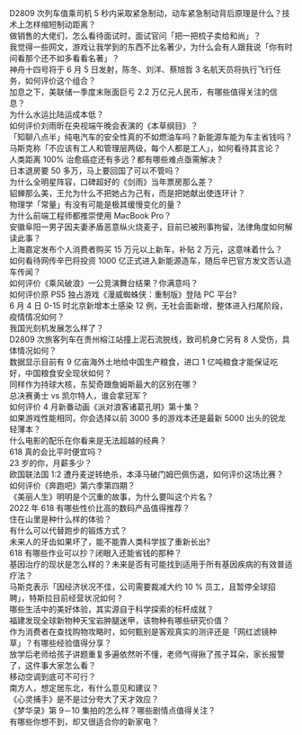 D2809 次列车值乘司机 5 秒内采取紧急制动，动车紧急制动背后原理是什么？技术上怎样缩短制动距离？  
做销售的大佬们，怎么看待面试时，面试官问「把一把梳子卖给和尚」？  
我觉得一些网文，游戏让我学到的东西不比名著少，为什么会有人跟我说「你有时间看那个还不如多看看名著」？  
神舟十四号将于 6 月 5 日发射，陈冬、刘洋、蔡旭哲 3 名航天员将执行飞行任务，如何评价这个组合？  
加息之下，美联储一季度末账面巨亏 2.2 万亿元人民币，有哪些值得关注的信息？  
为什么水运比陆运成本低？  
如何评价刘雨昕在央视端午晚会表演的《本草纲目》？  
「知聊八点半」纯电汽车的安全性真的不如燃油车吗？新能源车能为车主省钱吗？  
马斯克称「不应该有工人和管理层两级，每个人都是工人」，如何看待其言论？  
人类距离 100% 治愈癌症还有多远？都有哪些难点亟需解决？  
日本退房要 50 多万，马上要回国了可以不管吗？  
为什么全明星阵容，口碑超好的《剑雨》当年票房那么差？  
貂蝉那么美，王允为什么不把她占为己有，而是把她献出使连环计？  
物理学「常量」有没有可能是极其缓慢变化的量？  
为什么前端工程师都推崇使用 MacBook Pro？  
安徽阜阳一男子因夫妻矛盾恶意纵火烧麦子，目前已被刑事拘留，法律角度如何解读此事？  
上海嘉定发布个人消费者购买 15 万元以上新车，补贴 2 万元，这意味着什么？  
如何看待网传辛巴将投资 1000 亿正式进入新能源造车，随后辛巴官方发文否认造车传闻？  
如何评价《乘风破浪》一公竞演舞台结果？你满意吗？  
如何评价原 PS5 独占游戏《漫威蜘蛛侠：重制版》登陆 PC 平台?  
6 月 4 日 0-15 时北京新增本土感染 12 例，无社会面新增，整体进入扫尾阶段，疫情情况如何？  
我国光刻机发展怎么样了？  
D2809 次旅客列车在贵州榕江站撞上泥石流脱线，致司机身亡另有 8 人受伤，具体情况如何？  
数据显示目前有 9 亿亩海外土地给中国生产粮食，进口 1 亿吨粮食才能保证吃好，中国粮食安全现状如何？  
同样作为持球大核，东契奇跟詹姆斯最大的区别在哪？  
总决赛勇士 vs 凯尔特人，谁会拿冠军 ?  
如何评价 4 月新番动画《派对浪客诸葛孔明》第十集？  
如果游戏性能相同，你会选择以前 3000 多的游戏本还是最新 5000 出头的锐龙轻薄本？  
什么电影的配乐在你看来是无法超越的经典？  
618 真的会比平时便宜吗？  
23 岁的你，月薪多少？  
欧国联法国 1:2 遭丹麦逆转绝杀，本泽马破门姆巴佩伤退，如何评价这场比赛？  
如何评价《奔跑吧》第六季第四期？  
《美丽人生》明明是个沉重的故事，为什么要叫这个片名？  
2022 年 618 有哪些性价比高的数码产品值得推荐？  
住在山里是种什么样的体验？  
有什么可以代替跑步的锻炼方式？  
未来人的牙齿如果坏了，能不能靠人类科学拔了重新长出?  
618 有哪些作业可以抄？闭眼入还能省钱的那种？  
基因治疗的现状是怎么样的？未来是否有可能找到适用于所有基因疾病的有效普适疗法？  
马斯克表示「因经济状况不佳，公司需要裁减大约 10 % 员工，且暂停全球招聘」，特斯拉目前经营状况如何？  
哪些生活中的美好体验，其实源自于科学探索的标杆成就？  
福建发现全球新物种天宝岩肿腿迷甲，该物种有哪些研究价值？  
作为消费者在查找购物攻略时，如何甄别是客观真实的测评还是「网红滤镜种草」？有哪些经验值得分享？  
放学后老师给孩子讲题重复多遍依然听不懂，老师气得揪了孩子耳朵，家长报警了，这件事大家怎么看？  
移动空调到底可不可行？  
南方人，想定居东北，有什么意见和建议？  
《心灵捕手》是不是过分夸大了天才效应？  
《梦华录》第 9－10 集拍的怎么样？哪些剧情点值得关注？  
有哪些你想不到，却又很适合你的新家电？  
